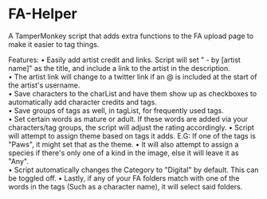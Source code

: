 # FA-Helper
A TamperMonkey script that adds extra functions to the FA upload page to make it easier to tag things.

Features: 
• Easily add artist credit and links. Script will set " - by [artist name]" as the title, and include a link to the artist in the description.  
• The artist link will change to a twitter link if an @ is included at the start of the artist's username.  
• Save characters to the charList and have them show up as checkboxes to automatically add character credits and tags.  
• Save groups of tags as well, in tagList, for frequently used tags.  
• Set certain words as mature or adult. If these words are added via your characters/tag groups, the script will adjust the rating accordingly. 
• Script will attempt to assign theme based on tags it adds. E.G: If one of the tags is "Paws", it might set that as the theme. 
• It will also attempt to assign a species if there's only one of a kind in the image, else it will leave it as "Any".  
• Script automatically changes the Category to "Digital" by default. This can be toggled off. 
• Lastly, if any of your FA folders match with one of the words in the tags (Such as a character name), it will select said folders.  
